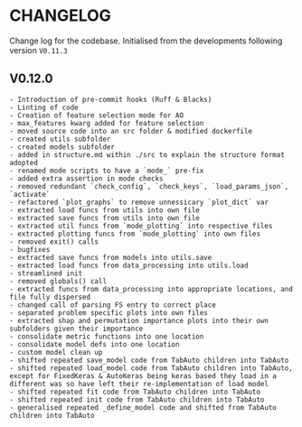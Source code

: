 # CHANGELOG

Change log for the codebase. Initialised from the developments following version `V0.11.3`

## V0.12.0

    - Introduction of pre-commit hooks (Ruff & Blacks)
    - Linting of code
    - Creation of feature selection mode for AO
    - max_features kwarg added for feature selection
    - moved source code into an src folder & modified dockerfile
    - created utils subfolder
    - created models subfolder
    - added in structure.md within ./src to explain the structure format adopted
    - renamed mode scripts to have a `mode_` pre-fix
    - added extra assertion in mode checks
    - removed redundant `check_config`, `check_keys`, `load_params_json`, `activate`
    - refactored `plot_graphs` to remove unnessicary `plot_dict` var
    - extracted load funcs from utils into own file
    - extracted save funcs from utils into own file
    - extracted util funcs from `mode_plotting` into respective files
    - extracted plotting funcs from `mode_plotting` into own files
    - removed exit() calls
    - bugfixes
    - extracted save funcs from models into utils.save
    - extracted load funcs from data_processing into utils.load
    - streamlined init
    - removed globals() call
    - extracted funcs from data_processing into appropriate locations, and file fully dispersed
    - changed call of parsing FS entry to correct place
    - separated problem specific plots into own files
    - extracted shap and permutation importance plots into their own subfolders given their importance
    - consolidate metric functions into one location
    - consolidate model defs into one location
    - custom model clean up
    - shifted repeated save_model code from TabAuto children into TabAuto
    - shifted repeated load_model code from TabAuto children into TabAuto, except for FixedKeras & AutoKeras being keras based they load in a different was so have left their re-implementation of load model
    - shifted repeated fit code from TabAuto children into TabAuto
    - shifted repeated init code from TabAuto children into TabAuto
    - generalised repeated _define_model code and shifted from TabAuto children into TabAuto
